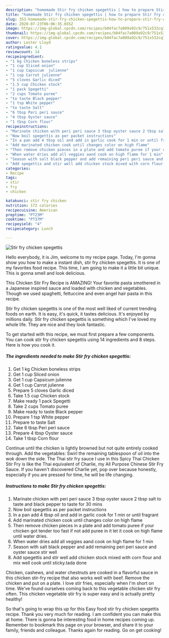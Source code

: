 ```yaml
---
description: "homemade Stir fry chicken spegettis | how to prepare Stir fry chicken spegettis"
title: "homemade Stir fry chicken spegettis | how to prepare Stir fry chicken spegettis"
slug: 353-homemade-stir-fry-chicken-spegettis-how-to-prepare-stir-fry-chicken-spegettis
date: 2020-07-23T06:06:35.655Z
image: https://img-global.cpcdn.com/recipes/b04fac7a009a92c9/751x532cq70/stir-fry-chicken-spegettis-recipe-main-photo.jpg
thumbnail: https://img-global.cpcdn.com/recipes/b04fac7a009a92c9/751x532cq70/stir-fry-chicken-spegettis-recipe-main-photo.jpg
cover: https://img-global.cpcdn.com/recipes/b04fac7a009a92c9/751x532cq70/stir-fry-chicken-spegettis-recipe-main-photo.jpg
author: Lester Lloyd
ratingvalue: 4.1
reviewcount: 14
recipeingredient:
- "1 kg Chicken boneless strips"
- "1 cup Sliced onion"
- "1 cup Capsicum  julienne"
- "1 cup Carrot julienne"
- "5 cloves Garlic diced"
- "1.5 cup Chicken stock"
- "1 pack Spegetti"
- "2 cups Tomato puree"
- "to taste Black pepper"
- "1 tsp White pepper"
- "to taste Salt"
- "6 tbsp Peri peri sauce"
- "4 tbsp Oyster sauce"
- "1 tbsp Corn flour"
recipeinstructions:
- "Marinate chicken with peri peri sauce 3 tbsp oyster sauce 2 tbsp salt to taste and black pepper to taste for 30 mins"
- "Now boil spegettis as per packet instructions"
- "In a pan add 4 tbsp oil and add in garlic cook for 1 min or until fragrant"
- "Add marinated chicken cook until changes color on high flame"
- "Then remove chicken pieces in a plate and add tomato puree if your chicken got tender too fast if not add puree in it let it cook on high flame until water dries."
- "When water dries add all veggies aand cook on high flame for 1 min"
- "Season with salt black pepper and add remaining peri peri sauce and oyster sauce stir well"
- "Add spegettis and stir well add chicken stock mixed with corn flour and mix well cook until sticky.tada done"
categories:
- Recipe
tags:
- stir
- fry
- chicken

katakunci: stir fry chicken 
nutrition: 172 calories
recipecuisine: American
preptime: "PT23M"
cooktime: "PT37M"
recipeyield: "4"
recipecategory: Lunch

---
```



![Stir fry chicken spegettis](https://img-global.cpcdn.com/recipes/b04fac7a009a92c9/751x532cq70/stir-fry-chicken-spegettis-recipe-main-photo.jpg)

Hello everybody, it is Jim, welcome to my recipe page. Today, I'm gonna show you how to make a instant dish, stir fry chicken spegettis. It is one of my favorites food recipe. This time, I am going to make it a little bit unique. This is gonna smell and look delicious.

This Chicken Stir Fry Recipe is AMAZING! Your favorite pasta smothered in a Japanese inspired sauce and loaded with chicken and vegetables. Though we used spaghetti, fettuccine and even angel hair pasta in this recipe.

Stir fry chicken spegettis is one of the most well liked of current trending foods on earth. It is easy, it's quick, it tastes delicious. It's enjoyed by millions daily. Stir fry chicken spegettis is something which I've loved my whole life. They are nice and they look fantastic.


To get started with this recipe, we must first prepare a few components. You can cook stir fry chicken spegettis using 14 ingredients and 8 steps. Here is how you cook it.

<!--inarticleads1-->

##### The ingredients needed to make Stir fry chicken spegettis:

1. Get 1 kg Chicken boneless strips
1. Get 1 cup Sliced onion
1. Get 1 cup Capsicum  julienne
1. Get 1 cup Carrot julienne
1. Prepare 5 cloves Garlic diced
1. Take 1.5 cup Chicken stock
1. Make ready 1 pack Spegetti
1. Take 2 cups Tomato puree
1. Make ready to taste Black pepper
1. Prepare 1 tsp White pepper
1. Prepare to taste Salt
1. Take 6 tbsp Peri peri sauce
1. Prepare 4 tbsp Oyster sauce
1. Take 1 tbsp Corn flour


Continue until the chicken is lightly browned but not quite entirely cooked through. Add the vegetables: Swirl the remaining tablespoon of oil into the wok down the side. The Thai stir fry sauce I use in this Spicy Thai Chicken Stir Fry is like the Thai equivalent of Charlie, my All Purpose Chinese Stir Fry Sauce. If you haven&#39;t discovered Charlie yet, pop over because honestly, especially if you are pressed for time, he will be life changing. 

<!--inarticleads2-->

##### Instructions to make Stir fry chicken spegettis:

1. Marinate chicken with peri peri sauce 3 tbsp oyster sauce 2 tbsp salt to taste and black pepper to taste for 30 mins
1. Now boil spegettis as per packet instructions
1. In a pan add 4 tbsp oil and add in garlic cook for 1 min or until fragrant
1. Add marinated chicken cook until changes color on high flame
1. Then remove chicken pieces in a plate and add tomato puree if your chicken got tender too fast if not add puree in it let it cook on high flame until water dries.
1. When water dries add all veggies aand cook on high flame for 1 min
1. Season with salt black pepper and add remaining peri peri sauce and oyster sauce stir well
1. Add spegettis and stir well add chicken stock mixed with corn flour and mix well cook until sticky.tada done


Chicken, cashews, and water chestnuts are cooked in a flavorful sauce in this chicken stir-fry recipe that also works well with beef. Remove the chicken and put on a plate. I love stir fries, especially when I&#39;m short on time. We&#39;ve found ourselves coming back to this vegetable chicken stir fry often. This chicken vegetable stir fry is super easy and is actually pretty healthy! 

So that's going to wrap this up for this Easy food stir fry chicken spegettis recipe. Thank you very much for reading. I am confident you can make this at home. There is gonna be interesting food in home recipes coming up. Remember to bookmark this page on your browser, and share it to your family, friends and colleague. Thanks again for reading. Go on get cooking!
